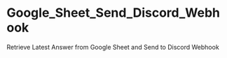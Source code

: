 # Google_Sheet_Send_Discord_Webhook
Retrieve Latest Answer from Google Sheet and Send to Discord Webhook
